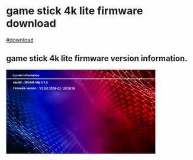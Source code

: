 # game stick 4k lite firmware download

<a href="./firmware/M8img.7z">#download</a></br>

## game stick 4k lite firmware version information.<br>
<img src="./image/segam-m8.png" width="80%">
<br>

